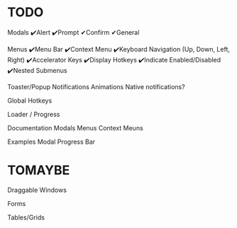 TODO
====

Modals
  ✔️Alert
  ✔️Prompt
  ✔Confirm
  ✔General

Menus
  ✔️Menu Bar
  ✔️Context Menu
  ✔️Keyboard Navigation (Up, Down, Left, Right)
  ✔️Accelerator Keys
  ✔️Display Hotkeys
  ✔️Indicate Enabled/Disabled
  ✔️Nested Submenus

Toaster/Popup Notifications
  Animations
  Native notifications?

Global Hotkeys

Loader / Progress

Documentation
  Modals
  Menus
  Context Meuns

Examples
  Modal Progress Bar

TOMAYBE
=======

Draggable Windows

Forms

Tables/Grids
